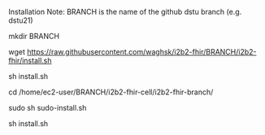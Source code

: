 

Installation
Note: BRANCH is the name of the github dstu branch (e.g. dstu21)

mkdir BRANCH

wget https://raw.githubusercontent.com/waghsk/i2b2-fhir/BRANCH/i2b2-fhir/install.sh

sh install.sh 

cd /home/ec2-user/BRANCH/i2b2-fhir-cell/i2b2-fhir-branch/

sudo sh sudo-install.sh

sh install.sh

